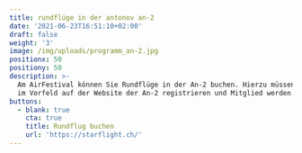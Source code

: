 ```yaml
---
title: rundflüge in der antonov an-2
date: '2021-06-23T16:51:10+02:00'
draft: false
weight: '3'
image: /img/uploads/programm_an-2.jpg
positionx: 50
positiony: 50
description: >-
  Am AirFestival können Sie Rundflüge in der An-2 buchen. Hierzu müssen Sie sich
  im Vorfeld auf der Website der An-2 registrieren und Mitglied werden.
buttons:
  - blank: true
    cta: true
    title: Rundflug buchen
    url: 'https://starflight.ch/'
---
```


